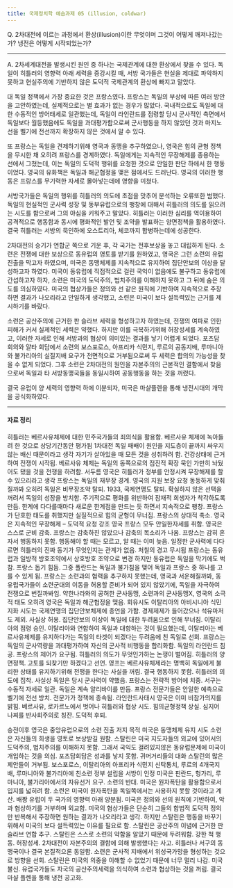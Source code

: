 ```yaml
---
title: 국제정치학 예습과제 05 (illusion, coldwar)
---
```


Q. 2차대전에 이르는 과정에서 환상(illusion)이란 무엇이며 그것이 어떻게 깨져나갔는가? 냉전은 어떻게 시작되었는가?

---

A. 2차세계대전을 발생시킨 원인 중 하나는 국제관계에 대한 환상에서 찾을 수 있다. 독일이 히틀러의 영향력 아래 세력을 증강시킬 때, 서방 국가들은 현실을 제대로 파악하지 못하고 현실주의에 기반하지 않은 도덕적 국제관계의 환상에 빠지고 말았다.

대 독일 정책에서 가장 중요한 것은 프랑스였다. 프랑스는 독일의 부상에 따른 여러 방안을 고안하였는데, 실제적으로는 별 효과가 없는 경우가 많았다. 국내적으로도 독일에 대한 수동적인 방어태세로 일관했는데, 독일이 라인란드를 점령할 당시 군사적인 측면에서 독일보다 월등했음에도 독일을 과대평가함으로써 군사행동을 하지 않았던 것과 마지노선을 벨기에 전선까지 확장하지 않은 것에서 알 수 있다.

또 프랑스는 독일을 견제하기위해 영국과 동맹을 추구하였으나, 영국은 힘의 균형 정책을 무시한 채 오히려 프랑스를 경계하였다. 독일에게는 지속적인 무장해제를 종용하는 선에서 그쳤는데, 이는 독일의 도덕적 행위를 요청한 것으로 안일한 판단 하에서 한 행동이었다. 영국의 유화책은 독일과 해군협정을 맺은 점에서도 드러난다. 영국의 이러한 행동은 프랑스를 무기력한 자세로 몰아넣는데에 영향을 미쳤다.

서방국가들은 독일의 행위를 히틀러의 의도에 초점을 맞추어 분석하는 오류또한 범했다. 독일의 현실적인 군사력 성장 및 동부유럽으로의 팽창에 대해서 히틀러의 의도를 읽으려는 시도를 함으로써 그의 야심을 키워주고 말았다. 히틀러는 이러한 심리를 역이용하여 공격적으로 행동함과 동시에 평화적인 발언 및 조약을 발표하는 양면정책을 활용하였다. 결국 히틀러는 서방의 묵인하에 오스트리아, 체코까지 합병하는데에 성공한다.

2차대전의 승기가 연합군 쪽으로 기운 후, 각 국가는 전후보상을 놓고 대립하게 된다. 소련은 전쟁에 대한 보상으로 동유럽의 영토를 받기를 원하였고, 영국은 그런 소련의 유럽진출을 막고자 하였으며, 미국은 동맹체제를 지속적으로 유지하여 집단안보의 이상을 달성하고자 하였다. 미국이 동유럽에 직접적으로 걸린 국익이 없음에도 불구하고 동유럽에 간섭하고자 하자, 소련은 미국의 도덕주의, 법치주의를 이해하지 못하고 그 뒤에 숨은 의도를 의심하였다. 미국의 협상가들은 정의와 선 같은 원칙에 기반하여 지속적으로 주장하면 결과가 나오리라고 안일하게 생각했고, 소련은 미국이 보다 설득력있는 근거를 제시하기를 바랐다.

소련은 공산주의에 근거한 판 슬라브 세력을 형성하고자 하였는데, 전쟁의 여파로 인한 피해가 커서 실제적인 세력은 약했다. 하지만 이를 극복하기위해 허장성세를 계속하였고, 이러한 자세로 인해 서방과의 협상이 의미있는 결과를 낳기 어렵게 되었다. 포츠담 회의와 얄타 회담에서 소련의 보스포로스, 아프리카 식민지, 루르의 공동지배, 루마니아와 불가리아의 실질지배 요구가 전면적으로 거부됨으로써 두 세력은 합의의 가능성을 찾을 수 없게 되었다. 그후 소련은 2차대전의 원인을 자본주의의 근본적인 결함에서 찾음으로써 독일과 타 서방동맹국들을 동일시하여 공동행동을 하는 것을 꺼렸다.

결국 유럽이 양 세력의 영향력 하에 이분되자, 미국은 마샬플렌을 통해 냉전시대의 개막을 공식화하였다.

---

#### 자료 정리

히틀러는 베르사유체제에 대한 민주국가들의 죄의식을 활용함.
베르사유 체제에 녹아들려 한 것으로 상당기간동안 평가됨
1차대전 독일 패배이 원인을 지도층이 끝까지 싸우지 않는 배신 때문이라고 생각
자기가 살아있을 때 모든 것을 성취하려 함. 건강상태에 근거하여 전쟁이 시작됨.
베르사유 체제는 독일의 동쪽으로의 점진적 확장 묵인 가만히 놔뒀어도 됐을 것을 전쟁을 하려함. 서두름
영국은 히틀러가 정부를 안정시켜 무장해제를 할 수 있으리라고 생각
프랑스는 독일의 재무장 경계. 영국의 지원 보장 요청
동등하게 맞춰질까봐 오히려 독일은 비무장조약 탈퇴. 1933, 국제연맹도 탈퇴.
확실하지 않은 선택을 꺼려서 독일의 성장을 방치함.
주기적으로 평화를 위반하여 잠재적 희생자가 착각하도록 만듬.
한계에 다다를때마다 새로운 한계점을 만드는 듯 하면서 지속적으로 팽창.
프랑스가 단호한 태도를 취했지만 실질적으로 힘의 균형이 무너짐. 프랑스의 상대적 축소.
영국은 지속적인 무장해제 – 도덕적 요청 강조
영국 프랑스 모두 안일한자세를 취함. 영국은 스스로 군비 감축. 프랑스는 감축하진 않았으나 감축의 목소리가 나옴.
프랑스는 감히 혼자서 행동하지 못함.
행동해야 할 때는 모르고, 알 때는 이미 늦음.
일정한 군사력에 다다르면 히틀러의 진짜 동기가 무엇인지는 관계가 없음.
처칠의 경고 무시됨
프랑스는 동유럽과 일방적 방호조약에서 상호방호 조약으로 변경
하지만 동유럽은 독일을 막기에도 벅참. 프랑스 돕기 힘듬.
그중 폴란드는 독일과 불가침을 맺어 독일과 프랑스 중 하나를 고를 수 있게 됨.
프랑스는 소련과의 협력을 추구하지 못했는데, 영국과 서운해질까봐, 동유럽국가들이 소련군대의 이동을 허용할 준비가 되어 있지 않았기에, 독일을 자극하여 전쟁으로 번질까봐임.
약한나라와의 공허한 군사동맹, 소련과의 군사동맹X, 영국의 소극적 태도
오히려 영국은 독일과 해군협정을 맺음. 회유시도
이탈리아의 아비시니아 식민지화 시도는 국제연맹의 집단안보체제에 종언을 가함.
경제제제가 들어갔으나 석유마저도 제외. 사실상 허용. 집단안보의 이상이 독일에 대한 두려움으로 인해 무너짐. 이탈리아의 점령 승인.
이탈리아와 연합하여 독일과 대항하는 것이 필요했는데, 이탈리아는 베르사유체제를 유지하다가는 독일의 타겟이 되겠다는 두려움에 친 독일로 선회.
프랑스는 독일의 군사역량을 과대평가하여 자신의 군사적 비행동을 합리화함.
독일의 라인란드 침공. 프랑스의 제어가 요구됨.
히틀러의 의도가 무엇인가하는 논쟁이 벌어짐. 히틀러의 양면정책. 고토를 되찾기만 하겠다고 선언.
영프는 베르사유체제라는 명백히 독일에게 불리한 상태를 유지하기위해 전쟁을 한다는 사실을 꺼림. 결국 행동하지 못함. 히틀러의 의도에 집착.
사실상 독일은 당시 군사력이 약했음. 프랑스는 전략적 방어에 치중. 서구는 수동적 자세로 일관. 독일은 계속 알리바이를 만듬.
프랑스 전문가들은 안일한 예측으로 벨기에 전선 방치. 전문가가 정책에 종속됨.
라인란드사태시 영국은 이미 비참가의지를 밝힘. 베르사유, 로카르노에서 벗어나 히틀러와 협상 시도. 힘의균형정책 상실.
심지어 나찌를 반사회주의로 칭잔. 도덕적 후퇴.

승전이후
영국은 중앙유럽으로의 소련 진출 저지 목적
미국은 동맹체제 유지 시도
소련은 자신들의 희생을 영토로 보상받길 원함.
스탈린은 미국 지도자들의 외교에 있어서의 도덕주의, 법치주의를 이해하지 못함. 그래서 국익도 걸려있지않은 동유럽문제에 미국이 개입하는 것을 의심.
포츠담회담은 성과를 낳지 못함. 귀머거리들의 대화
스탈린의 많은 제안들이 거부됨. 보스포로스, 이탈리아의 아프리카 식민지 신탁통치, 루르의 4개국지배, 루마니아와 불가리아에 친소련 정부 설립을 서방이 인정
미국은 핀란드, 헝가리, 루마니아, 불가리아에서의 자유선거 요구. 소련의 반대.
미국은 원자폭탄을 활용함으로서 입지를 넓히려 함. 소련은 미국이 원자폭탄을 독일쪽에서는 사용하지 못할 것이라고 계산. 배짱
유럽이 두 국가의 영향력 아래 양분됨.
미국은 정의와 선의 원칙에 기반하여, 악과 협상하기를 거부하며 외교함.
미국의 협상가들은 단순히 그들의 합법적 도덕적 정의만 반복해서 주장하면 원하는 결과가 나오리라고 생각.
하지만 스탈린은 행동을 바꾸기 위해서 미국의 보다 설득력있는 이유를 필요로 함.
스탈린은 공산주의 이념에 근거한 판슬라브 연합 추구.
스탈린은 스스로 소련의 약함을 알았기 때문에 두려워함. 강한 척 행동. 허장성세.
2차대전이 자본주의의 결함에 의해 발생했다는 사고. 히틀러나 서구의 동맹국이나 결국 본질적으론 동일함.
소련은 군사적 지배에서 위성국가망을 형성하는 것으로 방향을 선회.
스탈린은 미국의 의중을 이해할 수 없었기 때문에 너무 멀리 나감. 미국 불신.
유럽국가들도 자국의 공산주의세력을 의식하여 소련과 협상하는 것을 꺼림.
결국 마샬 플렌을 통해 냉전 공고화.
